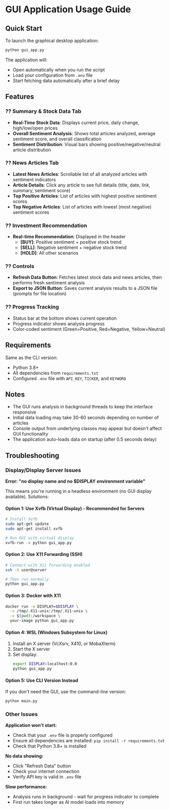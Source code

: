 # GUI Application Usage Guide

## Quick Start

To launch the graphical desktop application:

```bash
python gui_app.py
```

The application will:
- Open automatically when you run the script
- Load your configuration from `.env` file
- Start fetching data automatically after a brief delay

## Features

### ?? Summary & Stock Data Tab
- **Real-Time Stock Data**: Displays current price, daily change, high/low/open prices
- **Overall Sentiment Analysis**: Shows total articles analyzed, average sentiment score, and overall classification
- **Sentiment Distribution**: Visual bars showing positive/negative/neutral article distribution

### ?? News Articles Tab
- **Latest News Articles**: Scrollable list of all analyzed articles with sentiment indicators
- **Article Details**: Click any article to see full details (title, date, link, summary, sentiment score)
- **Top Positive Articles**: List of articles with highest positive sentiment scores
- **Top Negative Articles**: List of articles with lowest (most negative) sentiment scores

### ?? Investment Recommendation
- **Real-time Recommendation**: Displayed in the header
  - **[BUY]**: Positive sentiment + positive stock trend
  - **[SELL]**: Negative sentiment + negative stock trend  
  - **[HOLD]**: All other scenarios

### ?? Controls
- **Refresh Data Button**: Fetches latest stock data and news articles, then performs fresh sentiment analysis
- **Export to JSON Button**: Saves current analysis results to a JSON file (prompts for file location)

### ?? Progress Tracking
- Status bar at the bottom shows current operation
- Progress indicator shows analysis progress
- Color-coded sentiment (Green=Positive, Red=Negative, Yellow=Neutral)

## Requirements

Same as the CLI version:
- Python 3.8+
- All dependencies from `requirements.txt`
- Configured `.env` file with `API_KEY`, `TICKER`, and `KEYWORD`

## Notes

- The GUI runs analysis in background threads to keep the interface responsive
- Initial data loading may take 30-60 seconds depending on number of articles
- Console output from underlying classes may appear but doesn't affect GUI functionality
- The application auto-loads data on startup (after 0.5 seconds delay)

## Troubleshooting

### Display/Display Server Issues

**Error: "no display name and no $DISPLAY environment variable"**

This means you're running in a headless environment (no GUI display available). Solutions:

#### Option 1: Use Xvfb (Virtual Display) - Recommended for Servers
```bash
# Install Xvfb
sudo apt-get update
sudo apt-get install xvfb

# Run GUI with virtual display
xvfb-run -a python gui_app.py
```

#### Option 2: Use X11 Forwarding (SSH)
```bash
# Connect with X11 forwarding enabled
ssh -X user@server

# Then run normally
python gui_app.py
```

#### Option 3: Docker with X11
```bash
docker run -e DISPLAY=$DISPLAY \
  -v /tmp/.X11-unix:/tmp/.X11-unix \
  -v $(pwd):/workspace \
  your-image python gui_app.py
```

#### Option 4: WSL (Windows Subsystem for Linux)
1. Install an X server (VcXsrv, X410, or MobaXterm)
2. Start the X server
3. Set display:
   ```bash
   export DISPLAY=localhost:0.0
   python gui_app.py
   ```

#### Option 5: Use CLI Version Instead
If you don't need the GUI, use the command-line version:
```bash
python main.py
```

### Other Issues

**Application won't start:**
- Check that your `.env` file is properly configured
- Ensure all dependencies are installed: `pip install -r requirements.txt`
- Check that Python 3.8+ is installed

**No data showing:**
- Click "Refresh Data" button
- Check your internet connection
- Verify API key is valid in `.env` file

**Slow performance:**
- Analysis runs in background - wait for progress indicator to complete
- First run takes longer as AI model loads into memory
